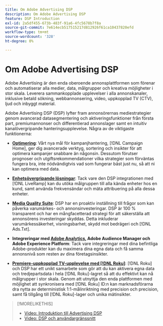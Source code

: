 ```yaml
---
title: Om Adobe Advertising DSP
description: Om Adobe Advertising DSP
feature: DSP Introduction
exl-id: 2a5df455-673b-483f-91a6-4fc5678b7f8a
source-git-commit: 7e614ecb517515217d812926f61ca10437820efd
workflow-type: tm+mt
source-wordcount: '328'
ht-degree: 0%

---
```


# Om Adobe Advertising DSP

Adobe Advertising är den enda oberoende annonsplattformen som förenar och automatiserar alla medier, data, målgrupper och kreativa möjligheter i stor skala. Leverera sammankopplade upplevelser i alla annonskanaler, inklusive betald sökning, webbannonsering, video, uppkopplad TV (CTV), ljud och inbyggt material.

Adobe Advertising DSP (DSP) lyfter fram annonsörernas mediestrategier genom avancerad datasegmentering och aktiveringsfunktioner från första part, premiumannonser och differentierad annonslager samt en intuitiv kanalövergripande hanteringsupplevelse. Några av de viktigaste funktionerna:

* [**Optimering**](features/optimization.md): Vårt nya mål för kampanjhantering, [!DNL Campaign Home], ger dig avancerade verktyg, sortering och insikter för att optimera kampanjer snabbare än någonsin. Dessutom förutser prognoser och utgiftsrekommendationer vilka strategier som förväntas fungera bra, inte nödvändigtvis vad som fungerar bäst just nu, så att ni kan optimera med data.

* [**Enhetsövergripande lösningar**](features/cross-device-solutions.md): Tack vare den DSP integrationen med [!DNL LiveRamp] kan du utöka målgruppen till alla kända enheter hos en kund, samt använda frekvensändar och mäta attribuering på alla dessa enheter.

* [**Media Quality Suite**](features/brand-safety-media-quality.md): DSP har en proaktiv inställning till frågor som kan påverka varumärkes- och annonsinvesteringar. DSP är 100 % transparent och har en mångfacetterad strategi för att säkerställa att annonsörens investeringar skyddas. Detta inkluderar varumärkessäkerhet, visningsbarhet, skydd mot bedrägeri och [!DNL Ads.Txt].

* **Integreringar med [Adobe Analytics](/help/integrations/analytics/overview.md), Adobe Audience Manager och Adobe Experience Platform**: Tack vare integreringar med dina befintliga Adobe-produkter kan du maximera dina egna data och få samma annonsnivå som resten av dina företagsinsikter.

* [**Premiere-uppkopplad TV-upplevelse med [!DNL Roku]**](/help/dsp/inventory/roku-inventory.md): [!DNL Roku] och DSP har ett unikt samarbete som gör att du kan aktivera egna data och tredjepartsdata i hela [!DNL Roku]-lagret så att du effektivt kan nå målgrupper i stor skala. Genom att utnyttja den enda plattformen med möjlighet att synkronisera med [!DNL Roku] ID:n kan marknadsförarna dra nytta av deterministisk 1:1-målinriktning med precision och precision, samt få tillgång till [!DNL Roku]-lager och unika mätinsikter.

>[!MORELIKETHIS]
>
>* [Video: Introduktion till Advertising DSP](https://experienceleague.adobe.com/docs/advertising-learn/tutorials/dsp/intro.html?lang=sv-SE)
>* [Video: DSP och användargränssnitt](https://experienceleague.adobe.com/docs/advertising-learn/tutorials/dsp/ui.html?lang=sv-SE)
